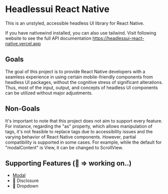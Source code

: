 # Headlessui React Native

This is an unstyled, accessible headless UI library for React Native.

If you have nativewind installed, you can also use tailwind. Visit following website to see the full API documentation https://headlessui-react-native.vercel.app

## Goals

The goal of this project is to provide React Native developers with a seamless experience in using certain mobile-friendly components from headless UI packages, without the cognitive stress of significant alterations. Thus, most of the input, output, and concepts of headless UI components can be utilized without major adjustments.

## Non-Goals

It's important to note that this project does not aim to support every feature. For instance, regarding the "as" property, which allows manipulation of tags, it's not feasible to replace tags due to accessibility issues and the varying behavior of React Native components. However, partial compatibility is supported in some cases. For example, while the default for "modalContent" is View, it can be changed to ScrollView.

## Supporting Features (🚧 => working on..)

- [Modal](https://headlessui-react-native.vercel.app/components/modal)
- 🚧 Disclosure
- 🚧 Dropdown
